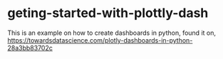 # geting-started-with-plottly-dash

This is an example on how to create dashboards in python, found it on, https://towardsdatascience.com/plotly-dashboards-in-python-28a3bb83702c 

